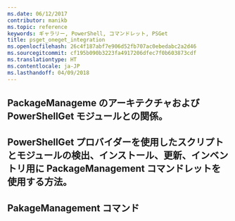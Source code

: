 ```yaml
---
ms.date: 06/12/2017
contributor: manikb
ms.topic: reference
keywords: ギャラリー, PowerShell, コマンドレット, PSGet
title: psget_oneget_integration
ms.openlocfilehash: 26c4f187abf7e906d52fb707ac0ebedabc2a2d46
ms.sourcegitcommit: cf195b090b3223fa4917206dfec7f0b603873cdf
ms.translationtype: HT
ms.contentlocale: ja-JP
ms.lasthandoff: 04/09/2018
---
```

## <a name="architecture-of-packagemanagement-and-its-relationship-with-powershellget-module"></a>PackageManageme のアーキテクチャおよび PowerShellGet モジュールとの関係。

## <a name="how-to-use-packagemanagement-cmdlets-for-discovering-installing-updating-and-inventory-of-scripts-and-modules-using-powershellget-provider"></a>PowerShellGet プロバイダーを使用したスクリプトとモジュールの検出、インストール、更新、インベントリ用に PackageManagement コマンドレットを使用する方法。

## <a name="pakagemanagement-commands"></a>PakageManagement コマンド